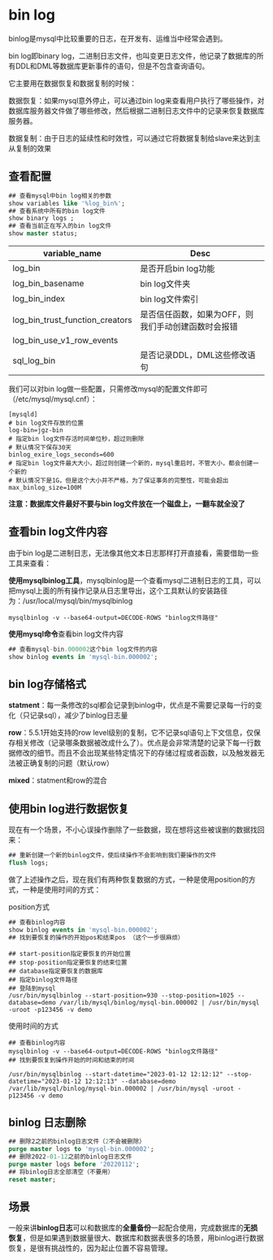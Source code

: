 # bin log

binlog是mysql中比较重要的日志，在开发有、运维当中经常会遇到。

bin log即binary log，二进制日志文件，也叫变更日志文件，他记录了数据库的所有DDL和DML等数据库更新事件的语句，但是不包含查询语句。

它主要用在数据恢复和数据复制的时候：

数据恢复：如果mysql意外停止，可以通过bin log来查看用户执行了哪些操作，对数据库服务器文件做了哪些修改，然后根据二进制日志文件中的记录来恢复数据库服务器。

数据复制：由于日志的延续性和时效性，可以通过它将数据复制给slave来达到主从复制的效果

## 查看配置

```sql
## 查看mysql中bin log相关的参数
show variables like '%log_bin%';
## 查看系统中所有的bin log文件
show binary logs ;
## 查看当前正在写入的bin log文件
show master status;
```

| variable_name                   | Desc                                                |
| ------------------------------- | --------------------------------------------------- |
| log_bin                         | 是否开启bin log功能                                 |
| log_bin_basename                | bin log文件夹                                       |
| log_bin_index                   | bin log文件索引                                     |
| log_bin_trust_function_creators | 是否信任函数，如果为OFF，则我们手动创建函数时会报错 |
| log_bin_use_v1_row_events       |                                                     |
| sql_log_bin                     | 是否记录DDL，DML这些修改语句                        |

我们可以对bin log做一些配置，只需修改mysql的配置文件即可（/etc/mysql/mysql.cnf）：

```
[mysqld]
# bin log文件存放的位置
log-bin=jgz-bin
# 指定bin log文件存活时间单位秒，超过则删除
# 默认情况下保存30天
binlog_exire_logs_seconds=600
# 指定bin log文件最大大小，超过则创建一个新的，mysql重启时，不管大小，都会创建一个新的
# 默认情况下是1G，但是这个大小并不严格，为了保证事务的完整性，可能会超出
max_binlog_size=100M
```

**注意：数据库文件最好不要与bin log文件放在一个磁盘上，一翻车就全没了**

## 查看bin log文件内容

由于bin log是二进制日志，无法像其他文本日志那样打开直接看，需要借助一些工具来查看：

**使用mysqlbinlog工具**，mysqlbinlog是一个查看mysql二进制日志的工具，可以把mysql上面的所有操作记录从日志里导出，这个工具默认的安装路径为：/usr/local/mysql/bin/mysqlbinlog

```shell
mysqlbinlog -v --base64-output=DECODE-ROWS "binlog文件路径"
```

**使用mysql命令**查看bin log文件内容

```sql
## 查看mysql-bin.000002这个bin log文件的内容
show binlog events in 'mysql-bin.000002';
```

## bin log存储格式

**statment**：每一条修改的sql都会记录到binlog中，优点是不需要记录每一行的变化（只记录sql），减少了binlog日志量

**row**：5.5.1开始支持的row level级别的复制，它不记录sql语句上下文信息，仅保存相关修改（记录哪条数据被改成什么了）。优点是会非常清楚的记录下每一行数据修改的细节。而且不会出现某些特定情况下的存储过程或者函数，以及触发器无法被正确复制的问题（默认row）

**mixed**：statment和row的混合

## 使用bin log进行数据恢复

现在有一个场景，不小心误操作删除了一些数据，现在想将这些被误删的数据找回来：

```sql
## 重新创建一个新的binlog文件，使后续操作不会影响到我们要操作的文件
flush logs;
```

做了上述操作之后，现在我们有两种恢复数据的方式，一种是使用position的方式，一种是使用时间的方式：

position方式

```sql
## 查看binlog内容
show binlog events in 'mysql-bin.000002';
## 找到要恢复的操作的开始pos和结束pos （这个一步很麻烦）
```

```shell
## start-position指定要恢复的开始位置
## stop-position指定要恢复的结束位置
## database指定要恢复的数据库
## 指定binlog文件路径
## 登陆到mysql
/usr/bin/mysqlbinlog --start-position=930 --stop-position=1025 --database=demo /var/lib/mysql/binlog/mysql-bin.000002 | /usr/bin/mysql -uroot -p123456 -v demo
```

使用时间的方式

```shell
## 查看binlog内容
mysqlbinlog -v --base64-output=DECODE-ROWS "binlog文件路径"
## 找到要恢复到操作开始的时间和结束的时间
```

```shell
/usr/bin/mysqlbinlog --start-datetime="2023-01-12 12:12:12" --stop-datetime="2023-01-12 12:12:13" --database=demo /var/lib/mysql/binlog/mysql-bin.000002 | /usr/bin/mysql -uroot -p123456 -v demo
```

## binlog 日志删除

```sql
## 删除2之前的binlog日志文件（2不会被删除）
purge master logs to 'mysql-bin.000002';
## 删除2022-01-12之前的binlog日志文件
purge master logs before '20220112';
## 将binlog日志全部清空（不要用）
reset master;
```

## 场景

一般来讲**binlog日志**可以和数据库的**全量备份**一起配合使用，完成数据库的**无损恢复**，但是如果遇到数据量很大、数据库和数据表很多的场景，用binlog进行数据恢复，是很有挑战性的，因为起止位置不容易管理。

